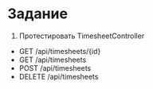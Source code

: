 
# Задание
1. Протестировать TimesheetController
* GET /api/timesheets/{id}
* GET /api/timesheets
* POST /api/timesheets
* DELETE /api/timesheets